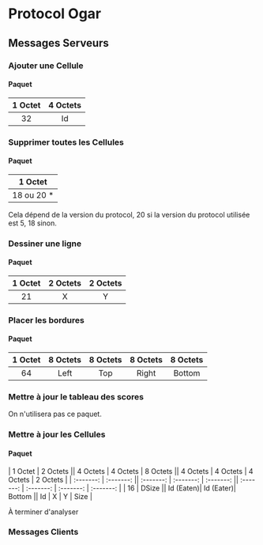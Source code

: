 # Protocol Ogar

## Messages Serveurs

### Ajouter une Cellule

#### Paquet

| 1 Octet   | 4 Octets |
| :-------: |:--------:|
| 32        | Id       |

### Supprimer toutes les Cellules

#### Paquet

| 1 Octet   |
| :-------: |
| 18 ou 20 *|

Cela dépend de la version du protocol, 20 si la version du protocol utilisée est
5, 18 sinon.

### Dessiner une ligne

#### Paquet

| 1 Octet   | 2 Octets  | 2 Octets  |
| :-------: | :-------: | :-------: |
| 21        | X         | Y         |

### Placer les bordures

#### Paquet

| 1 Octet   | 8 Octets  | 8 Octets  | 8 Octets  | 8 Octets  |
| :-------: | :-------: | :-------: | :-------: | :-------: |
| 64        | Left      | Top       | Right     | Bottom    |

### Mettre à jour le tableau des scores

On n'utilisera pas ce paquet.

### Mettre à jour les Cellules

#### Paquet

| 1 Octet   | 2 Octets  || 4 Octets  | 4 Octets  | 8 Octets  || 4 Octets  | 4 Octets  | 4 Octets  | 2 Octets  |
| :-------: | :-------: || :-------: | :-------: | :-------: || :-------: | :-------: | :-------: | :-------: |
| 16        | DSize     || Id (Eaten)| Id (Eater)| Bottom    || Id        | X         | Y         | Size      |

À terminer d'analyser


### Messages Clients
